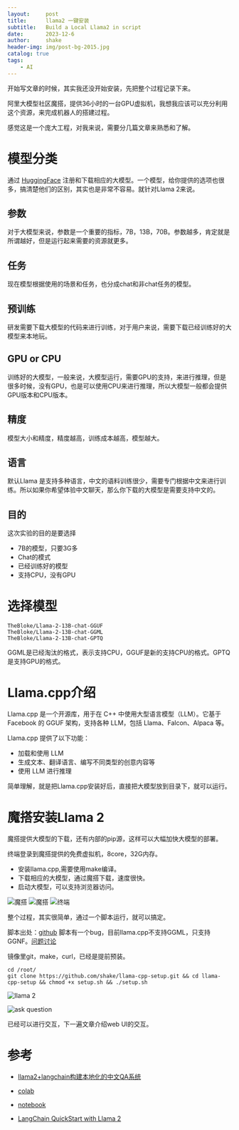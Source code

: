 ```yaml
---
layout:     post
title:      llama2 一键安装
subtitle:   Build a Local Llama2 in script
date:       2023-12-6
author:     shake
header-img: img/post-bg-2015.jpg
catalog: true
tags:
    - AI
---
```


开始写文章的时候，其实我还没开始安装，先把整个过程记录下来。

阿里大模型社区魔搭，提供36小时的一台GPU虚拟机，我想我应该可以充分利用这个资源，来完成机器人的搭建过程。

感觉这是一个庞大工程，对我来说，需要分几篇文章来熟悉和了解。


# 模型分类

通过 [HuggingFace](https://huggingface.co/) 注册和下载相应的大模型。一个模型，给你提供的选项也很多，搞清楚他们的区别，其实也是非常不容易。就针对Llama 2来说。

## 参数 

对于大模型来说，参数是一个重要的指标，7B，13B，70B。参数越多，肯定就是所谓越好，但是运行起来需要的资源就更多。

## 任务

现在模型根据使用的场景和任务，也分成chat和非chat任务的模型。

## 预训练

研发需要下载大模型的代码来进行训练，对于用户来说，需要下载已经训练好的大模型来本地玩。

## GPU or CPU

训练好的大模型，一般来说，大模型运行，需要GPU的支持，来进行推理，但是很多时候，没有GPU，也是可以使用CPU来进行推理，所以大模型一般都会提供GPU版本和CPU版本。

## 精度

模型大小和精度，精度越高，训练成本越高，模型越大。

## 语言

默认Llama 是支持多种语言，中文的语料训练很少，需要专门根据中文来进行训练。所以如果你希望体验中文聊天，那么你下载的大模型是需要支持中文的。

## 目的

这次实验的目的是要选择

* 7B的模型，只要3G多
* Chat的模式
* 已经训练好的模型
* 支持CPU，没有GPU


# 选择模型

	TheBloke/Llama-2-13B-chat-GGUF
	TheBloke/Llama-2-13B-chat-GGML
	TheBloke/Llama-2-13B-chat-GPTQ

GGML是已经淘汰的格式，表示支持CPU，GGUF是新的支持CPU的格式。GPTQ是支持GPU的格式。

# Llama.cpp介绍

Llama.cpp 是一个开源库，用于在 C++ 中使用大型语言模型（LLM）。它基于 Facebook 的 GGUF 架构，支持各种 LLM，包括 Llama、Falcon、Alpaca 等。

Llama.cpp 提供了以下功能：

* 加载和使用 LLM
* 生成文本、翻译语言、编写不同类型的创意内容等
* 使用 LLM 进行推理

简单理解，就是把Llama.cpp安装好后，直接把大模型放到目录下，就可以运行。

# 魔搭安装Llama 2

魔搭提供大模型的下载，还有内部的pip源，这样可以大幅加快大模型的部署。

终端登录到魔搭提供的免费虚拟机，8core，32G内存。

* 安装llama.cpp,需要使用make编译。
* 下载相应的大模型，通过魔搭下载，速度很快。
* 启动大模型，可以支持浏览器访问。

![魔搭](/img/2023/modelscope/notebook.jpg "notebook")
![魔搭](/img/2023/modelscope/notebook1.jpg "notebook")
![终端](/img/2023/modelscope/terminal.jpg "终端")


整个过程，其实很简单，通过一个脚本运行，就可以搞定。

脚本出处：[github](https://github.com/sychhq/llama-cpp-setup)
脚本有一个bug，目前llama.cpp不支持GGML，只支持GGNF。[问题讨论](https://github.com/sychhq/llama-cpp-setup/issues/4)

镜像里git，make，curl，已经是提前预装。

	cd /root/
	git clone https://github.com/shake/llama-cpp-setup.git && cd llama-cpp-setup && chmod +x setup.sh && ./setup.sh

![llama 2](/img/2023/modelscope/finish.jpg "llama")

![ask question](/img/2023/modelscope/ai.jpg "question")

已经可以进行交互，下一遍文章介绍web UI的交互。








# 参考

* [llama2+langchain构建本地化的中文QA系统
](https://zhuanlan.zhihu.com/p/652172969)

* [colab](https://colab.research.google.com/drive/1Ssg-fffeJ0LG0m3DoTofeLPvOUQyG1h3?usp=sharing#scrollTo=SP4Bk5YBf1mI)
* [notebook](https://github.com/madfrog/chatbot_llama2/blob/main/chatbot_demo.ipynb)

* [LangChain QuickStart with Llama 2
](
https://www.mlexpert.io/prompt-engineering/langchain-quickstart-with-llama-2)



